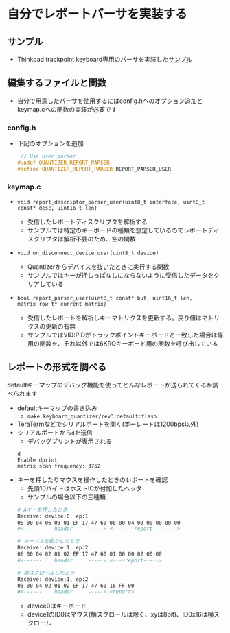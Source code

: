 # 自分でレポートパーサを実装する

## サンプル

- Thinkpad trackpoint keyboard専用のパーサを実装した[サンプル](https://github.com/sekigon-gonnoc/qmk_firmware/blob/dev/sekigon/keyboards/keyboard_quantizer/keymaps/user_parser_sample/keymap.c)

## 編集するファイルと関数
- 自分で用意したパーサを使用するにはconfig.hへのオプション追加とkeymap.cへの関数の実装が必要です
### config.h
- 下記のオプションを追加
  ```c
   // Use user parser
  #undef QUANTIZER_REPORT_PARSER
  #define QUANTIZER_REPORT_PARSER REPORT_PARSER_USER 
  ```

### keymap.c
- `void report_descriptor_parser_user(uint8_t interface, uint8_t const* desc, uint16_t len)`
  - 受信したレポートディスクリプタを解析する
  - サンプルでは特定のキーボードの種類を想定しているのでレポートディスクリプタは解析不要のため、空の関数

- `void on_disconnect_device_user(uint8_t device)`
  - Quantizerからデバイスを抜いたときに実行する関数
  - サンプルではキーが押しっぱなしにならないように受信したデータをクリアしている

- `bool report_parser_user(uint8_t const* buf, uint16_t len, matrix_row_t* current_matrix)`
  - 受信したレポートを解析しキーマトリクスを更新する。戻り値はマトリクスの更新の有無
  - サンプルではVID:PIDがトラックポイントキーボードと一致した場合は専用の関数を、それ以外では6KROキーボード用の関数を呼び出している

## レポートの形式を調べる
defaultキーマップのデバッグ機能を使ってどんなレポートが送られてくるか調べられます

- defaultキーマップの書き込み
  - `make keyboard_quantizer/rev3:default:flash`
- TeraTermなどでシリアルポートを開く(ボーレートは1200bps以外)
- シリアルポートから`d`を送信
  - デバッグプリントが表示される
  ```
  d
  Enable dprint
  matrix scan frequency: 3762
  ```
- キーを押したりマウスを操作したときのレポートを確認
  - 先頭10バイトはホストICが付加したヘッダ
  - サンプルの場合以下の三種類 
  ```bash
  # Aキーを押したとき
  Receive: device:0, ep:1
  08 00 04 06 00 01 EF 17 47 60 00 00 04 00 00 00 00 00
  #<------    header     ----->|<-------report-------->

  # カーソルを動かしたとき
  Receive: device:1, ep:2
  06 00 04 02 01 02 EF 17 47 60 01 00 00 02 00 00
  #<------    header     ----->|<----report----->

  # 横スクロールしたとき
  Receive: device:1, ep:2
  03 00 04 02 01 02 EF 17 47 60 16 FF 00
  #<------    header     ----->|<report>
  ```
    - device0はキーボード
    - device1のID0はマウス(横スクロールは除く、xyは8bit)、ID0x16は横スクロール